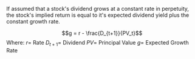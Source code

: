 If assumed that a stock's dividend grows at a constant rate in perpetuity, the stock's implied return is equal to it's expected dividend yield plus the constant growth rate.

$$g = r - \frac{D_{t+1}}{PV_t}$$
Where:
$r =$ Rate
$D_{t+1} =$ Dividend
$PV =$ Principal Value
$g =$ Expected Growth Rate
